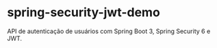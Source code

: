 # spring-security-jwt-demo
API de autenticação de usuários com Spring Boot 3, Spring Security 6 e JWT.
